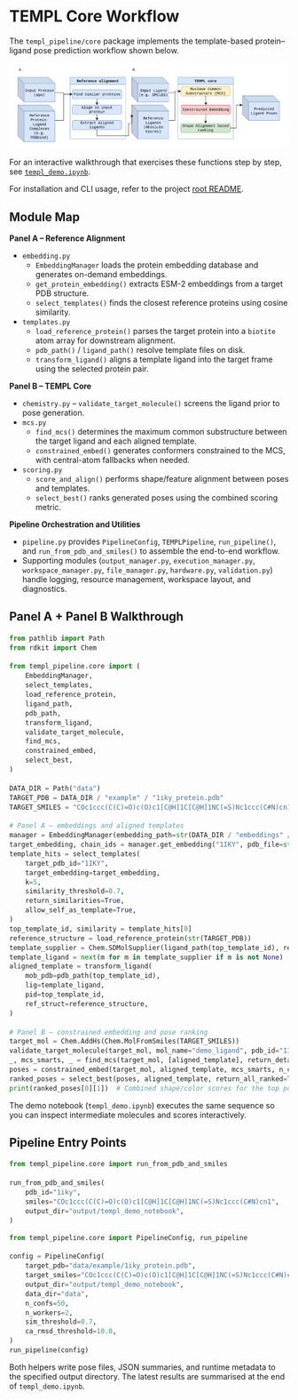 # TEMPL Core Workflow

The `templ_pipeline/core` package implements the template-based protein–ligand pose prediction workflow shown below.

![TEMPL Core Workflow](../figure1_A_B.png)


For an interactive walkthrough that exercises these functions step by step, see [`templ_demo.ipynb`](templ_demo.ipynb).

For installation and CLI usage, refer to the project [root README](../README.md).

## Module Map

**Panel A – Reference Alignment**
- `embedding.py`
  - `EmbeddingManager` loads the protein embedding database and generates on-demand embeddings.
  - `get_protein_embedding()` extracts ESM-2 embeddings from a target PDB structure.
  - `select_templates()` finds the closest reference proteins using cosine similarity.
- `templates.py`
  - `load_reference_protein()` parses the target protein into a `biotite` atom array for downstream alignment.
  - `pdb_path()` / `ligand_path()` resolve template files on disk.
  - `transform_ligand()` aligns a template ligand into the target frame using the selected protein pair.

**Panel B – TEMPL Core**
- `chemistry.py` – `validate_target_molecule()` screens the ligand prior to pose generation.
- `mcs.py`
  - `find_mcs()` determines the maximum common substructure between the target ligand and each aligned template.
  - `constrained_embed()` generates conformers constrained to the MCS, with central-atom fallbacks when needed.
- `scoring.py`
  - `score_and_align()` performs shape/feature alignment between poses and templates.
  - `select_best()` ranks generated poses using the combined scoring metric.

**Pipeline Orchestration and Utilities**
- `pipeline.py` provides `PipelineConfig`, `TEMPLPipeline`, `run_pipeline()`, and `run_from_pdb_and_smiles()` to assemble the end-to-end workflow.
- Supporting modules (`output_manager.py`, `execution_manager.py`, `workspace_manager.py`, `file_manager.py`, `hardware.py`, `validation.py`) handle logging, resource management, workspace layout, and diagnostics.

## Panel A + Panel B Walkthrough

```python
from pathlib import Path
from rdkit import Chem

from templ_pipeline.core import (
    EmbeddingManager,
    select_templates,
    load_reference_protein,
    ligand_path,
    pdb_path,
    transform_ligand,
    validate_target_molecule,
    find_mcs,
    constrained_embed,
    select_best,
)

DATA_DIR = Path("data")
TARGET_PDB = DATA_DIR / "example" / "1iky_protein.pdb"
TARGET_SMILES = "COc1ccc(C(C)=O)c(O)c1[C@H]1C[C@H]1NC(=S)Nc1ccc(C#N)cn1"

# Panel A – embeddings and aligned templates
manager = EmbeddingManager(embedding_path=str(DATA_DIR / "embeddings" / "templ_protein_embeddings_v1.0.0.npz"))
target_embedding, chain_ids = manager.get_embedding("1IKY", pdb_file=str(TARGET_PDB))
template_hits = select_templates(
    target_pdb_id="1IKY",
    target_embedding=target_embedding,
    k=5,
    similarity_threshold=0.7,
    return_similarities=True,
    allow_self_as_template=True,
)
top_template_id, similarity = template_hits[0]
reference_structure = load_reference_protein(str(TARGET_PDB))
template_supplier = Chem.SDMolSupplier(ligand_path(top_template_id), removeHs=False)
template_ligand = next(m for m in template_supplier if m is not None)
aligned_template = transform_ligand(
    mob_pdb=pdb_path(top_template_id),
    lig=template_ligand,
    pid=top_template_id,
    ref_struct=reference_structure,
)

# Panel B – constrained embedding and pose ranking
target_mol = Chem.AddHs(Chem.MolFromSmiles(TARGET_SMILES))
validate_target_molecule(target_mol, mol_name="demo_ligand", pdb_id="1IKY")
_, mcs_smarts, _ = find_mcs(target_mol, [aligned_template], return_details=True)
poses = constrained_embed(target_mol, aligned_template, mcs_smarts, n_conformers=5)
ranked_poses = select_best(poses, aligned_template, return_all_ranked=True)
print(ranked_poses[0][1])  # Combined shape/color scores for the top pose
```

The demo notebook (`templ_demo.ipynb`) executes the same sequence so you can inspect intermediate molecules and scores interactively.

## Pipeline Entry Points

```python
from templ_pipeline.core import run_from_pdb_and_smiles

run_from_pdb_and_smiles(
    pdb_id="1iky",
    smiles="COc1ccc(C(C)=O)c(O)c1[C@H]1C[C@H]1NC(=S)Nc1ccc(C#N)cn1",
    output_dir="output/templ_demo_notebook",
)
```

```python
from templ_pipeline.core import PipelineConfig, run_pipeline

config = PipelineConfig(
    target_pdb="data/example/1iky_protein.pdb",
    target_smiles="COc1ccc(C(C)=O)c(O)c1[C@H]1C[C@H]1NC(=S)Nc1ccc(C#N)cn1",
    output_dir="output/templ_demo_notebook",
    data_dir="data",
    n_confs=50,
    n_workers=2,
    sim_threshold=0.7,
    ca_rmsd_threshold=10.0,
)
run_pipeline(config)
```

Both helpers write pose files, JSON summaries, and runtime metadata to the specified output directory. The latest results are summarised at the end of `templ_demo.ipynb`.
